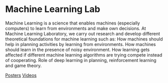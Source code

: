 # Machine Learning Lab

Machine Learning is a science that enables machines (especially computers) to learn from environments and make own decisions. At Machine Learning Laboratory, we carry out research and develop different theoretical foundations for machine learning such as: How machines should help in planning activities by learning from environments. How machines should learn in the presence of noisy environment. How learning gets affected if different machine learning algorithms are trying compete instead of cooperating. Role of deep learning in planning, reinforcement learning and game theory.

[Posters](https://photos.app.goo.gl/YmYEYQaD1X8rKs2D8)
[Videos](https://www.youtube.com/playlist?list=PLNEveYilIj1CoQMlcOTsStJ7xNwKRI-4q)
